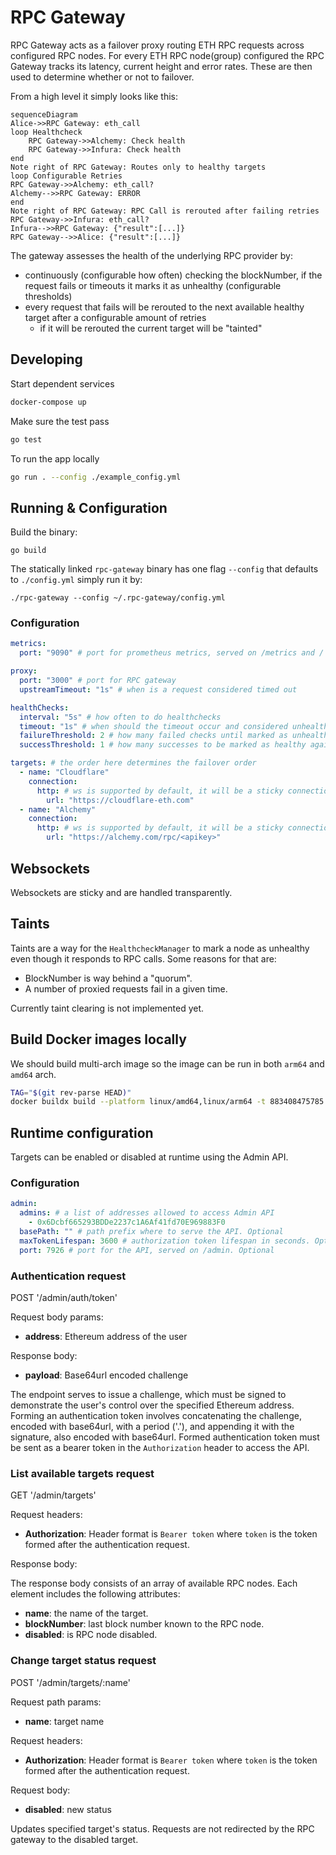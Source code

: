 RPC Gateway
===

RPC Gateway acts as a failover proxy routing ETH RPC requests across configured RPC nodes. For every ETH RPC node(group) configured the RPC Gateway tracks its latency, current height and error rates. These are then used to determine whether or not to failover.

From a high level it simply looks like this:
```mermaid
sequenceDiagram
Alice->>RPC Gateway: eth_call
loop Healthcheck
    RPC Gateway->>Alchemy: Check health
    RPC Gateway->>Infura: Check health
end
Note right of RPC Gateway: Routes only to healthy targets
loop Configurable Retries
RPC Gateway->>Alchemy: eth_call?
Alchemy-->>RPC Gateway: ERROR
end
Note right of RPC Gateway: RPC Call is rerouted after failing retries
RPC Gateway->>Infura: eth_call?
Infura-->>RPC Gateway: {"result":[...]}
RPC Gateway-->>Alice: {"result":[...]}
```

The gateway assesses the health of the underlying RPC provider by:
- continuously (configurable how often) checking the blockNumber, if the request fails or timeouts it marks it as unhealthy (configurable thresholds)
- every request that fails will be rerouted to the next available healthy target after a configurable amount of retries
  - if it will be rerouted the current target will be "tainted"

## Developing

Start dependent services
```zsh
docker-compose up
```

Make sure the test pass
```zsh
go test
```

To run the app locally
```zsh
go run . --config ./example_config.yml
```

## Running & Configuration

Build the binary:
```
go build
```

The statically linked `rpc-gateway` binary has one flag `--config` that defaults to `./config.yml` simply run it by:
```
./rpc-gateway --config ~/.rpc-gateway/config.yml
```


### Configuration

```yaml
metrics:
  port: "9090" # port for prometheus metrics, served on /metrics and /

proxy:
  port: "3000" # port for RPC gateway
  upstreamTimeout: "1s" # when is a request considered timed out

healthChecks:
  interval: "5s" # how often to do healthchecks
  timeout: "1s" # when should the timeout occur and considered unhealthy
  failureThreshold: 2 # how many failed checks until marked as unhealthy
  successThreshold: 1 # how many successes to be marked as healthy again

targets: # the order here determines the failover order
  - name: "Cloudflare"
    connection:
      http: # ws is supported by default, it will be a sticky connection.
        url: "https://cloudflare-eth.com"
  - name: "Alchemy"
    connection:
      http: # ws is supported by default, it will be a sticky connection.
        url: "https://alchemy.com/rpc/<apikey>"
```

## Websockets

Websockets are sticky and are handled transparently.

## Taints

Taints are a way for the `HealthcheckManager` to mark a node as unhealthy even though it responds to RPC calls. Some reasons for that are:
- BlockNumber is way behind a "quorum".
- A number of proxied requests fail in a given time.

Currently taint clearing is not implemented yet.

## Build Docker images locally
We should build multi-arch image so the image can be run in both `arm64` and `amd64` arch.

```zsh
TAG="$(git rev-parse HEAD)"
docker buildx build --platform linux/amd64,linux/arm64 -t 883408475785.dkr.ecr.us-east-1.amazonaws.com/rpc-gateway:${TAG} --push .
```

## Runtime configuration

Targets can be enabled or disabled at runtime using the Admin API.

### Configuration

```yaml
admin:
  admins: # a list of addresses allowed to access Admin API
    - 0x6Dcbf665293BDDe2237c1A6Af41fd70E969883F0
  basePath: "" # path prefix where to serve the API. Optional
  maxTokenLifespan: 3600 # authorization token lifespan in seconds. Optional
  port: 7926 # port for the API, served on /admin. Optional
```

### Authentication request

POST '/admin/auth/token'

Request body params:

- **address**: Ethereum address of the user

Response body:

- **payload**: Base64url encoded challenge

The endpoint serves to issue a challenge, which must be signed to demonstrate the user's control over the specified
Ethereum address. Forming an authentication token involves concatenating the challenge, encoded with base64url, with a
period ('.'), and appending it with the signature, also encoded with base64url. Formed authentication token must be sent
as a bearer token in the `Authorization` header to access the API.

### List available targets request

GET '/admin/targets'

Request headers:

- **Authorization**: Header format is `Bearer token` where `token` is the token formed after the authentication request.

Response body:

The response body consists of an array of available RPC nodes. Each element includes the following attributes:

- **name**: the name of the target.
- **blockNumber**: last block number known to the RPC node.
- **disabled**: is RPC node disabled.

### Change target status request

POST '/admin/targets/:name'

Request path params:

- **name**: target name

Request headers:

- **Authorization**: Header format is `Bearer token` where `token` is the token formed after the authentication request.

Request body:

- **disabled**: new status

Updates specified target's status. Requests are not redirected by the RPC gateway to the disabled target.
